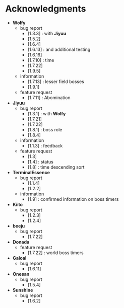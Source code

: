 # Acknowledgments

- **Wolfy** 
    - bug report
        - [1.3.3] :  with **Jiyuu**
        - [1.5.2]
        - [1.6.4]
        - [1.6.13] :  and additional testing
        - [1.6.16]
        - [1.7.10] :  time
        - [1.7.22]
        - [1.9.5]
    - information
        - [1.7.13] :  lesser field bosses
        - [1.9.1]
    - feature request
        - [1.7.11] :  Abomination
- **Jiyuu**
    - bug report
        - [1.3.1] :  with **Wolfy**
        - [1.7.21]
        - [1.7.22]
        - [1.8.1] :  boss role
        - [1.8.4]
    - information
        - [1.1.3] :  feedback
    - feature request
        - [1.3]
        - [1.4] :  status
        - [1.8] :  time descending sort
- **TerminalEssence**
    - bug report
        - [1.1.4]
        - [1.2.2]
    - information
        - [1.9] :  confirmed information on boss timers
- **Kiito**
    - bug report
        - [1.2.3]
        - [1.2.4]
- **beeju**
    - bug report
        - [1.7.22]
- **Donada**
    - feature request
        - [1.7.22] :  world boss timers
- **Galoal**
    - bug report
        - [1.6.11]
- **Onesan**
    - bug report
        - [1.5.4]
- **Sunshine**
    - bug report
        - [1.6.2]